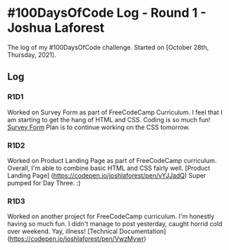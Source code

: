 # #100DaysOfCode Log - Round 1 - Joshua Laforest

The log of my #100DaysOfCode challenge. Started on [October 28th, Thursday, 2021].

## Log

### R1D1 
Worked on Survey Form as part of FreeCodeCamp Curriculum. I feel that I am starting to get the hang of HTML and CSS. Coding is so much fun!
[Survey Form](https://codepen.io/joshlaforest/pen/WNEOBKW)
Plan is to continue working on the CSS tomorrow.

### R1D2
Worked on Product Landing Page as part of FreeCodeCamp curriculum. Overall, I'm able to combine basic HTML and CSS fairly well. 
[Product Landing Page] (https://codepen.io/joshlaforest/pen/vYJJadQ)
Super pumped for Day Three. :)

### R1D3
Worked on another project for FreeCodeCamp curriculum. I'm honestly having so much fun. I didn't manage to post yesterday, caught horrid cold over weekend. 
Yay, illness!
[Technical Documentation] (https://codepen.io/joshlaforest/pen/VwzMvwr)